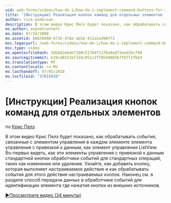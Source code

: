 ```yaml
---
uid: web-forms/videos/how-do-i/how-do-i-implement-command-buttons-for-individual-items
title: '[Инструкции] Реализация кнопок команд для отдельных элементов | Документация Майкрософт'
author: rick-anderson
description: В этом видео Крис Пелз будет показано, как обрабатывать события, связанные с элементом управления в каждом элементе элемента управления с привязкой к данным, как элемент управления ListView. Во-первых...
ms.author: aspnetcontent
ms.date: 07/24/2008
ms.assetid: b883989d-4735-478e-ab56-411a2ed98f73
msc.legacyurl: /web-forms/videos/how-do-i/how-do-i-implement-command-buttons-for-individual-items
msc.type: video
ms.openlocfilehash: 3dbb82e6de7100c51764f11f0a9ad72eed26cf99
ms.sourcegitcommit: b28cd0313af316c051c2ff8549865bff67f2fbb4
ms.translationtype: MT
ms.contentlocale: ru-RU
ms.lasthandoff: 07/05/2018
ms.locfileid: "37815938"
---
```

<a name="how-do-i-implement-command-buttons-for-individual-items"></a>[Инструкции] Реализация кнопок команд для отдельных элементов
====================
по [Крис Пелз](https://twitter.com/chrispels)

В этом видео Крис Пелз будет показано, как обрабатывать события, связанные с элементом управления в каждом элементе элемента управления с привязкой к данным, как элемент управления ListView. Во-первых видеть, как эти элементы управления с привязкой к данным стандартной кнопки обработчики событий для стандартных операций, таких как изменение или удаление. Узнайте, как добавить кнопку, которая выполняет настраиваемое действие и как обрабатывать события для этого действия настраиваемых кнопок. Наконец см. в разделе способ передачи данных в обработчике событий для идентификации элемента где нажатия кнопки из внешних источников.

[&#9654;Просмотрите видео (34 минуты)](https://channel9.msdn.com/Blogs/ASP-NET-Site-Videos/how-do-i-implement-command-buttons-for-individual-items)
